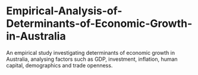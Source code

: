 # Empirical-Analysis-of-Determinants-of-Economic-Growth-in-Australia
An empirical study investigating determinants of economic growth in Australia, analysing factors such as GDP, investment, inflation, human capital, demographics and trade openness.
